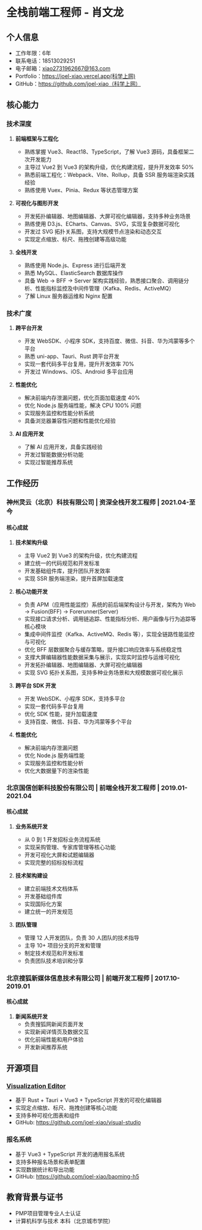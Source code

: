 # 全栈前端工程师 - 肖文龙

## 个人信息

- 工作年限：6年
- 联系电话：18513029251
- 电子邮箱：xiao2731962667@163.com
- Portfolio：https://joel-xiao.vercel.app(科学上网)
- GitHub：https://github.com/joel-xiao（科学上网）

## 核心能力

### 技术深度

1. **前端框架与工程化**
   - 熟练掌握 Vue3、React18、TypeScript，了解 Vue3 源码，具备框架二次开发能力
   - 主导过 Vue2 到 Vue3 的架构升级，优化构建流程，提升开发效率 50%
   - 熟悉前端工程化：Webpack、Vite、Rollup，具备 SSR 服务端渲染实践经验
   - 熟练使用 Vuex、Pinia、Redux 等状态管理方案

2. **可视化与图形开发**
   - 开发拓扑编辑器、地图编辑器、大屏可视化编辑器，支持多种业务场景
   - 熟练使用 D3.js、ECharts、Canvas、SVG，实现复杂数据可视化
   - 开发过 SVG 拓扑关系图，支持大规模节点渲染和动态交互
   - 实现定点缩放、标尺、拖拽创建等高级功能

3. **全栈开发**
   - 熟练使用 Node.js、Express 进行后端开发
   - 熟悉 MySQL、ElasticSearch 数据库操作
   - 具备 Web → BFF → Server 架构实践经验，熟悉接口聚合、调用链分析、性能指标监控及中间件管理（Kafka、Redis、ActiveMQ）
   - 了解 Linux 服务器运维和 Nginx 配置

### 技术广度

1. **跨平台开发**
   - 开发 WebSDK、小程序 SDK，支持百度、微信、抖音、华为鸿蒙等多个平台
   - 熟悉 uni-app、Tauri、Rust 跨平台开发
   - 实现一套代码多平台复用，提升开发效率 70%
   - 开发过 Windows、iOS、Android 多平台应用

2. **性能优化**
   - 解决前端内存泄漏问题，优化页面加载速度 40%
   - 优化 Node.js 服务端性能，解决 CPU 100% 问题
   - 实现服务监控和性能分析系统
   - 具备浏览器兼容性问题和性能优化经验

3. **AI 应用开发**
   - 了解 AI 应用开发，具备实践经验
   - 开发过智能数据分析功能
   - 实现过智能推荐系统

## 工作经历

### 神州灵云（北京）科技有限公司 | 资深全栈开发工程师 | 2021.04-至今

#### 核心成就

1. **技术架构升级**
   - 主导 Vue2 到 Vue3 的架构升级，优化构建流程
   - 建立统一的代码规范和开发标准
   - 开发基础组件库，提升团队开发效率
   - 实现 SSR 服务端渲染，提升首屏加载速度

2. **核心功能开发**
   - 负责 APM（应用性能监控）系统的前后端架构设计与开发，架构为 Web → Fusion(BFF) → Forerunner(Server)
   - 实现接口请求分析、调用链追踪、性能指标分析、用户画像与行为追踪等核心模块
   - 集成中间件监控（Kafka、ActiveMQ、Redis 等），实现全链路性能监控与可视化
   - 优化 BFF 层数据聚合与缓存策略，提升接口响应效率与系统稳定性
   - 支撑大屏编辑器性能数据采集与展示，实现实时监控与运维可视化
   - 开发拓扑编辑器、地图编辑器、大屏可视化编辑器
   - 实现 SVG 拓扑关系图，支持多种业务场景和大规模数据可视化展示

3. **跨平台 SDK 开发**
   - 开发 WebSDK、小程序 SDK，支持多平台
   - 实现一套代码多平台复用
   - 优化 SDK 性能，提升加载速度
   - 支持百度、微信、抖音、华为鸿蒙等多个平台

4. **性能优化**
   - 解决前端内存泄漏问题
   - 优化 Node.js 服务端性能
   - 实现服务监控和性能分析
   - 优化大数据量下的渲染性能

### 北京国信创新科技股份有限公司 | 前端全栈开发工程师 | 2019.01-2021.04

#### 核心成就

1. **业务系统开发**
   - 从 0 到 1 开发招标业务流程系统
   - 实现采购管理、专家库管理等核心功能
   - 开发可视化大屏和试题编辑器
   - 实现完整的招标投标流程

2. **技术架构建设**
   - 建立前端技术文档体系
   - 开发基础组件库
   - 实现国际化方案
   - 建立统一的开发规范

3. **团队管理**
   - 管理 12 人开发团队，负责 30 人团队的技术指导
   - 主导 10+ 项目分支的开发和管理
   - 制定技术规范和开发标准
   - 负责团队技术培训和分享

### 北京搜狐新媒体信息技术有限公司 | 前端开发工程师 | 2017.10-2019.01

#### 核心成就

1. **新闻系统开发**
   - 负责搜狐网新闻页面开发
   - 实现新闻详情页及数据交互
   - 优化前端性能和用户体验
   - 开发新闻推荐系统

## 开源项目

### [Visualization Editor](https://visual-studio-one.vercel.app/)

- 基于 Rust + Tauri + Vue3 + TypeScript 开发的可视化编辑器
- 实现定点缩放、标尺、拖拽创建等核心功能
- 支持多种可视化图表和组件
- GitHub: https://github.com/joel-xiao/visual-studio

### 报名系统

- 基于 Vue3 + TypeScript 开发的通用报名系统
- 支持多种报名场景和表单配置
- 实现数据统计和导出功能
- GitHub: https://github.com/joel-xiao/baoming-h5

## 教育背景与证书

- PMP项目管理专业人士认证
- 计算机科学与技术 本科（北京城市学院）
